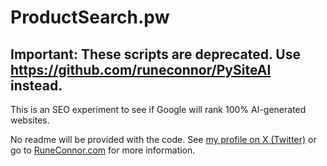 # ProductSearch.pw

## Important: These scripts are deprecated. Use https://github.com/runeconnor/PySiteAI instead.

This is an SEO experiment to see if Google will rank 100% AI-generated websites.

No readme will be provided with the code. See [my profile on X (Twitter)](https://twitter.com/runeconnor) or go to [RuneConnor.com](https://www.runeconnor.com/) for more information.
